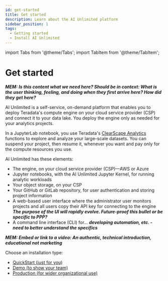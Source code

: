 ```yaml
---
id: get-started
title: Get started
description: Learn about the AI Unlimited platform
sidebar_position: 1
tags:
  - Getting started
  - Install AI Unlimited
---
```

import Tabs from '@theme/Tabs';
import TabItem from '@theme/TabItem';

# Get started

***MEM: Is this content what we need here? Should be in context: What is the user thinking, feeling, and doing when they first arrive here? How did they get here?***

AI Unlimited is a self-service, on-demand platform that enables you to deploy Teradata's compute engine on your cloud service provider (CSP) and connect it to your data lake. You deploy the engine only as needed for your analytics projects.

In a JupyterLab notebook, you use Teradata's [ClearScape Analytics](https://www.teradata.com/platform/clearscape-analytics?) functions to explore and analyze your large-scale datasets. You can suspend your project, then resume it, whenever you want and pay only for the compute resources you use.

AI Unlimited has these elements:
- The engine, on your cloud service provider (CSP)&mdash;AWS or Azure
- Jupyter notebooks, with the AI Unlimited Jupyter Kernel, for running analytic workloads
- Your object storage, on your CSP
- Your GitHub or GitLab repository, for user authentication and storing project information
- A web-based user interface where the administrator user monitors projects and all users copy their API key for connecting to the engine ***The purpose of the UI will rapidly evolve. Future-proof this bullet or be specific to PPP?***
- A command line interface (CLI) for... ***developing automation, etc. - need to better understand the specifics***

***MEM: Embed or link to a video: An authentic, technical introduction, educational not marketing***

Choose an installation type:
- [QuickStart (just for you)](/docs/install-ai-unlimited/quickstart/index.md)
- [Demo (to show your team)](/docs/install-ai-unlimited/demo/index.md)
- [Production (for wider organizational use)](docs/install-ai-unlimited/production/index.md)